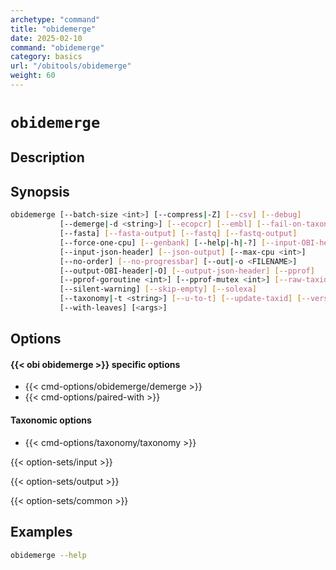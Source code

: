 ```yaml
---
archetype: "command"
title: "obidemerge"
date: 2025-02-10
command: "obidemerge"
category: basics
url: "/obitools/obidemerge"
weight: 60
---
```


# `obidemerge`

## Description 



## Synopsis

```bash
obidemerge [--batch-size <int>] [--compress|-Z] [--csv] [--debug]
           [--demerge|-d <string>] [--ecopcr] [--embl] [--fail-on-taxonomy]
           [--fasta] [--fasta-output] [--fastq] [--fastq-output]
           [--force-one-cpu] [--genbank] [--help|-h|-?] [--input-OBI-header]
           [--input-json-header] [--json-output] [--max-cpu <int>]
           [--no-order] [--no-progressbar] [--out|-o <FILENAME>]
           [--output-OBI-header|-O] [--output-json-header] [--pprof]
           [--pprof-goroutine <int>] [--pprof-mutex <int>] [--raw-taxid]
           [--silent-warning] [--skip-empty] [--solexa]
           [--taxonomy|-t <string>] [--u-to-t] [--update-taxid] [--version]
           [--with-leaves] [<args>]
```

## Options

#### {{< obi obidemerge >}} specific options

- {{< cmd-options/obidemerge/demerge >}}
- {{< cmd-options/paired-with >}}

#### Taxonomic options

- {{< cmd-options/taxonomy/taxonomy >}}

{{< option-sets/input >}}

{{< option-sets/output >}}

{{< option-sets/common >}}

## Examples

```bash
obidemerge --help
```
